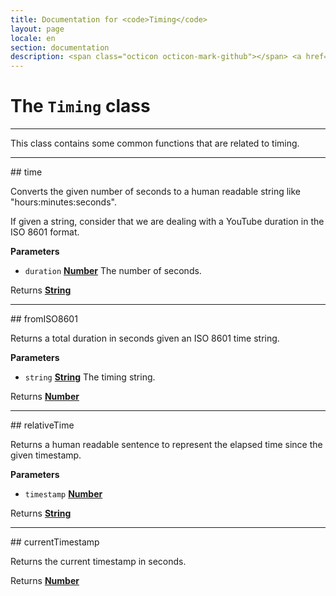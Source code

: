 ```yaml
---
title: Documentation for <code>Timing</code>
layout: page
locale: en
section: documentation
description: <span class="octicon octicon-mark-github"></span> <a href="https://github.com/daplayer/daplayer/tree/master/app/timing.js">See the app/timing.js file on GitHub</a>
---
```

# The `Timing` class
<hr>

This class contains some common functions that are related
to timing.

<hr>
## time

Converts the given number of seconds to a human readable
string like "hours:minutes:seconds".

If given a string, consider that we are dealing with a
YouTube duration in the ISO 8601 format.

**Parameters**

-   `duration` **[Number](https://developer.mozilla.org/en-US/docs/Web/JavaScript/Reference/Global_Objects/Number)** The number of seconds.

Returns **[String](https://developer.mozilla.org/en-US/docs/Web/JavaScript/Reference/Global_Objects/String)** 

<hr>
## fromISO8601

Returns a total duration in seconds given an ISO 8601
time string.

**Parameters**

-   `string` **[String](https://developer.mozilla.org/en-US/docs/Web/JavaScript/Reference/Global_Objects/String)** The timing string.

Returns **[Number](https://developer.mozilla.org/en-US/docs/Web/JavaScript/Reference/Global_Objects/Number)** 

<hr>
## relativeTime

Returns a human readable sentence to represent the
elapsed time since the given timestamp.

**Parameters**

-   `timestamp` **[Number](https://developer.mozilla.org/en-US/docs/Web/JavaScript/Reference/Global_Objects/Number)** 

Returns **[String](https://developer.mozilla.org/en-US/docs/Web/JavaScript/Reference/Global_Objects/String)** 

<hr>
## currentTimestamp

Returns the current timestamp in seconds.

Returns **[Number](https://developer.mozilla.org/en-US/docs/Web/JavaScript/Reference/Global_Objects/Number)** 
